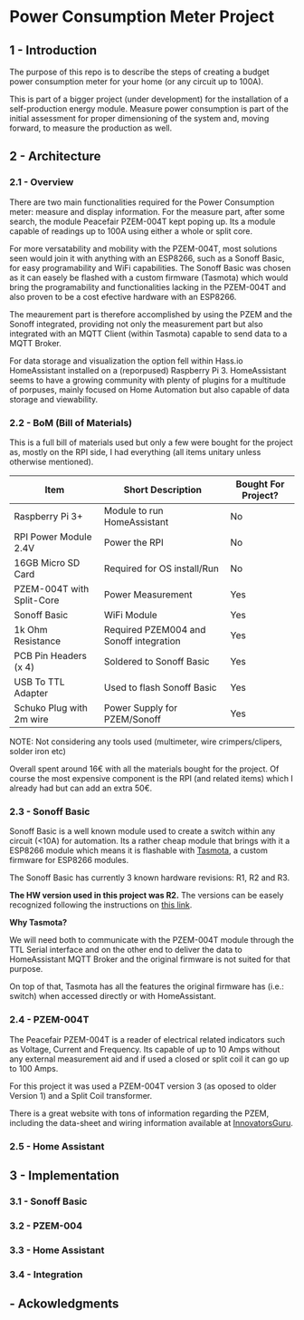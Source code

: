 # Power Consumption Meter Project

## 1 - Introduction

The purpose of this repo is to describe the steps of creating a budget power consumption meter for your home (or any circuit up to 100A).

This is part of a bigger project (under development) for the installation of a self-production energy module. Measure power consumption is part of the initial assessment for proper dimensioning of the system and, moving forward, to measure the production as well.

## 2 - Architecture

### 2.1 - Overview

There are two main functionalities required for the Power Consumption meter: measure and display information.
For the measure part, after some search, the module Peacefair PZEM-004T kept poping up. Its a module capable of readings up to 100A using either a whole or split core.

For more versatability and mobility with the PZEM-004T, most solutions seen would join it with anything with an ESP8266, such as a Sonoff Basic, for easy programability and WiFi capabilities.
The Sonoff Basic was chosen as it can easely be flashed with a custom firmware (Tasmota) which would bring the programability and functionalities lacking in the PZEM-004T and also proven to be a cost efective hardware with an ESP8266.

The meaurement part is therefore accomplished by using the PZEM and the Sonoff integrated, providing not only the measurement part but also integrated with an MQTT Client (within Tasmota) capable to send data to a MQTT Broker.

For data storage and visualization the option fell within Hass.io HomeAssistant installed on a (reporpused) Raspberry Pi 3.
HomeAssistant seems to have a growing community with plenty of plugins for a multitude of porpuses, mainly focused on Home Automation but also capable of data storage and viewability.

### 2.2 - BoM (Bill of Materials)

This is a full bill of materials used but only a few were bought for the project as, mostly on the RPI side, I had everything (all items unitary unless otherwise mentioned).

| Item  |  Short Description  |   Bought For Project?  |
| ------------------- | ------------------- | ------------------- |
|  Raspberry Pi 3+  |  Module to run HomeAssistant | No |
|  RPI Power Module 2.4V  |  Power the RPI | No |
|  16GB Micro SD Card  |  Required for OS install/Run | No |
|  PZEM-004T with Split-Core  |  Power Measurement | Yes |
|  Sonoff Basic  |  WiFi Module | Yes |
|  1k Ohm Resistance  |  Required PZEM004 and Sonoff integration | Yes |
|  PCB Pin Headers (x 4)  |  Soldered to Sonoff Basic | Yes |
|  USB To TTL Adapter  |  Used to flash Sonoff Basic | Yes |
|  Schuko Plug with 2m wire  |  Power Supply for PZEM/Sonoff | Yes |

NOTE: Not considering any tools used (multimeter, wire crimpers/clipers, solder iron etc)

Overall spent around 16€ with all the materials bought for the project. Of course the most expensive component is the RPI (and related items) which I already had but can add an extra 50€.

### 2.3 - Sonoff Basic

Sonoff Basic is a well known module used to create a switch within any circuit (<10A) for automation. Its a rather cheap module that brings with it a ESP8266 module which means it is flashable with [Tasmota](https://github.com/arendst/Tasmota), a custom firmware for ESP8266 modules.

The Sonoff Basic has currently 3 known hardware revisions: R1, R2 and R3.

**The HW version used in this project was R2.** The versions can be easely recognized following the instructions on [this link](https://github.com/arendst/Tasmota/wiki/Sonoff-Basic).

**Why Tasmota?**

We will need both to communicate with the PZEM-004T module through the TTL Serial interface and on the other end to deliver the data to HomeAssistant MQTT Broker and the original firmware is not suited for that purpose.

On top of that, Tasmota has all the features the original firmware has (i.e.: switch) when accessed directly or with HomeAssistant.

### 2.4 - PZEM-004T

The Peacefair PZEM-004T is a reader of electrical related indicators such as Voltage, Current and Frequency. Its capable of up to 10 Amps without any external measurement aid and if used a closed or split coil it can go up to 100 Amps.

For this project it was used a PZEM-004T version 3 (as oposed to older Version 1) and a Split Coil transformer.

There is a great website with tons of information regarding the PZEM, including the data-sheet and wiring information available at [InnovatorsGuru](https://www.innovatorsguru.com/pzem-004t-v3/).

### 2.5 - Home Assistant



## 3 - Implementation

### 3.1 - Sonoff Basic

### 3.2 - PZEM-004

### 3.3 - Home Assistant

### 3.4 - Integration





##  - Ackowledgments
